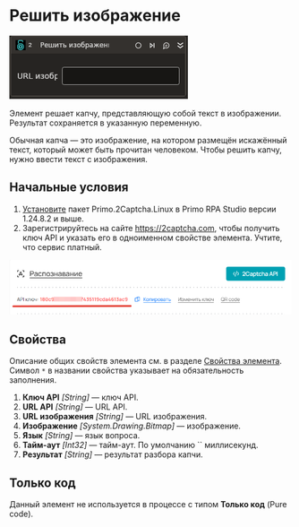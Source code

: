 # Решить изображение

![](<../../../../.gitbook/assets1/linux-items-extra/solveimage.png>)

Элемент решает капчу, представляющую собой текст в изображении. Результат сохраняется в указанную переменную.

Обычная капча — это изображение, на котором размещён искажённый текст, который может быть прочитан человеком. Чтобы решить капчу, нужно ввести текст с изображения.


## Начальные условия

1. [Установите](https://docs.primo-rpa.ru/primo-rpa/primo-rpa-studio-linux/projects/manage-dependencies#menedzher-zavisimostei) пакет Primo.2Captcha.Linux в Primo RPA Studio версии 1.24.8.2 и выше.
1. Зарегистрируйтесь на сайте https://2captcha.com, чтобы получить ключ API и указать его в одноименном свойстве элемента. Учтите, что сервис платный.

![](<../../../../.gitbook/assets1/linux_items-extra/2captcha-api-key.png>)

## Свойства
Описание общих свойств элемента см. в разделе [Свойства элемента](https://docs.primo-rpa.ru/primo-rpa/primo-studio/process/elements#svoistva-elementa).\
Символ `*` в названии свойства указывает на обязательность заполнения.

1. **Ключ API** *[String]* — ключ API.
1. **URL API** *[String]* — URL API.
1. **URL изображения** *[String]* — URL изображения.
1. **Изображение** *[System.Drawing.Bitmap]* — изображение.
1. **Язык** *[String]* — язык вопроса.
1. **Тайм-аут** *[Int32]* — тайм-аут. По умолчанию `` миллисекунд.
1. **Результат** *[String]* — результат разбора капчи.



## Только код

Данный элемент не используется в процессе с типом **Только код** (Pure code).
